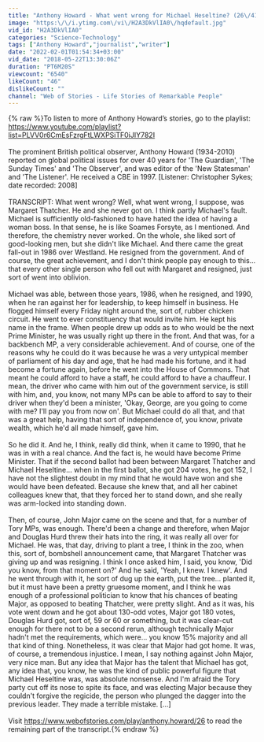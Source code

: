 ```yaml
---
title: "Anthony Howard - What went wrong for Michael Heseltine? (26\/41)"
image: "https:\/\/i.ytimg.com\/vi\/H2A3DkVlIA0\/hqdefault.jpg"
vid_id: "H2A3DkVlIA0"
categories: "Science-Technology"
tags: ["Anthony Howard","journalist","writer"]
date: "2022-02-01T01:54:34+03:00"
vid_date: "2018-05-22T13:30:06Z"
duration: "PT6M20S"
viewcount: "6540"
likeCount: "46"
dislikeCount: ""
channel: "Web of Stories - Life Stories of Remarkable People"
---
```

{% raw %}To listen to more of Anthony Howard’s stories, go to the playlist: <a rel="nofollow" target="blank" href="https://www.youtube.com/playlist?list=PLVV0r6CmEsFzrgFtLWXPSiTF0iJIY782I">https://www.youtube.com/playlist?list=PLVV0r6CmEsFzrgFtLWXPSiTF0iJIY782I</a><br /><br />The prominent British political observer, Anthony Howard (1934-2010) reported on global political issues for over 40 years for 'The Guardian', 'The Sunday Times' and 'The Observer', and was editor of the 'New Statesman' and 'The Listener'. He received a CBE in 1997. [Listener: Christopher Sykes; date recorded: 2008]<br /><br />TRANSCRIPT: What went wrong? Well, what went wrong, I suppose, was Margaret Thatcher. He and she never got on. I think partly Michael's fault. Michael is sufficiently old-fashioned to have hated the idea of having a woman boss. In that sense, he is like Soames Forsyte, as I mentioned. And therefore, the chemistry never worked. On the whole, she liked sort of good-looking men, but she didn't like Michael. And there came the great fall-out in 1986 over Westland. He resigned from the government. And of course, the great achievement, and I don't think people pay enough to this… that every other single person who fell out with Margaret and resigned, just sort of went into oblivion.<br /><br />Michael was able, between those years, 1986, when he resigned, and 1990, when he ran against her for leadership, to keep himself in business. He flogged himself every Friday night around the, sort of, rubber chicken circuit. He went to ever constituency that would invite him. He kept his name in the frame. When people drew up odds as to who would be the next Prime Minister, he was usually right up there in the front. And that was, for a backbench MP, a very considerable achievement. And of course, one of the reasons why he could do it was because he was a very untypical member of parliament of his day and age, that he had made his fortune, and it had become a fortune again, before he went into the House of Commons. That meant he could afford to have a staff, he could afford to have a chauffeur. I mean, the driver who came with him out of the government service, is still with him, and, you know, not many MPs can be able to afford to say to their driver when they'd been a minister, 'Okay, George, are you going to come with me? I'll pay you from now on'. But Michael could do all that, and that was a great help, having that sort of independence of, you know, private wealth, which he'd all made himself, gave him.<br /><br />So he did it. And he, I think, really did think, when it came to 1990, that he was in with a real chance. And the fact is, he would have become Prime Minister. That if the second ballot had been between Margaret Thatcher and Michael Heseltine… when in the first ballot, she got 204 votes, he got 152, I have not the slightest doubt in my mind that he would have won and she would have been defeated. Because she knew that, and all her cabinet colleagues knew that, that they forced her to stand down, and she really was arm-locked into standing down.<br /><br />Then, of course, John Major came on the scene and that, for a number of Tory MPs, was enough. There'd been a change and therefore, when Major and Douglas Hurd threw their hats into the ring, it was really all over for Michael. He was, that day, driving to plant a tree, I think in the zoo, when this, sort of, bombshell announcement came, that Margaret Thatcher was giving up and was resigning. I think I once asked him, I said, you know, 'Did you know, from that moment on?' And he said, 'Yeah, I knew. I knew'. And he went through with it, he sort of dug up the earth, put the tree... planted it, but it must have been a pretty gruesome moment, and I think he was enough of a professional politician to know that his chances of beating Major, as opposed to beating Thatcher, were pretty slight. And as it was, his vote went down and he got about 130-odd votes, Major got 180 votes, Douglas Hurd got, sort of, 59 or 60 or something, but it was clear-cut enough for there not to be a second rerun, although technically Major hadn't met the requirements, which were... you know 15% majority and all that kind of thing. Nonetheless, it was clear that Major had got home. It was, of course, a tremendous injustice. I mean, I say nothing against John Major, very nice man. But any idea that Major has the talent that Michael has got, any idea that, you know, he was the kind of public powerful figure that Michael Heseltine was, was absolute nonsense. And I'm afraid the Tory party cut off its nose to spite its face, and was electing Major because they couldn't forgive the regicide, the person who plunged the dagger into the previous leader. They made a terrible mistake. [...]<br /><br />Visit <a rel="nofollow" target="blank" href="https://www.webofstories.com/play/anthony.howard/26">https://www.webofstories.com/play/anthony.howard/26</a> to read the remaining part of the transcript.{% endraw %}
